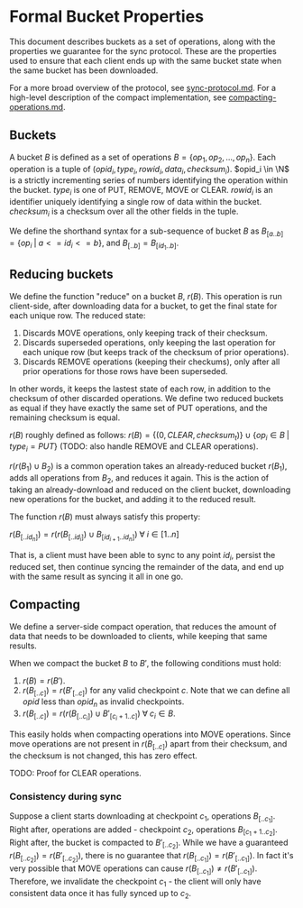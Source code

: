 # Formal Bucket Properties

This document describes buckets as a set of operations, along with the properties we guarantee for the sync protocol. These are the properties used to ensure that each client ends up with the same bucket state when the same bucket has been downloaded.

For a more broad overview of the protocol, see [sync-protocol.md](./sync-protocol.md). For a high-level description of the compact implementation, see [compacting-operations.md](./compacting-operations.md).

## Buckets

A bucket $B$ is defined as a set of operations $B = \{ op_1, op_2, \ldots, op_n \}$. Each operation is a tuple of $(opid_i, type_i, rowid_i, data_i, checksum_i)$. $opid_i \in \N$ is a strictly incrementing series of numbers identifying the operation within the bucket. $type_i$ is one of PUT, REMOVE, MOVE or CLEAR. $rowid_i$ is an identifier uniquely identifying a single row of data within the bucket. $checksum_i$ is a checksum over all the other fields in the tuple.

We define the shorthand syntax for a sub-sequence of bucket $B$ as $B_{[a..b]} = \{ op_i \;|\; a <= id_i <= b \}$, and $B_{[..b]} = B_{[id_1..b]}$.

## Reducing buckets

We define the function "reduce" on a bucket $B$, $r(B)$. This operation is run client-side, after downloading data for a bucket, to get the final state for each unique row. The reduced state:

1. Discards MOVE operations, only keeping track of their checksum.
2. Discards superseded operations, only keeping the last operation for each unique row (but keeps track of the checksum of prior operations).
3. Discards REMOVE operations (keeping their checkums), only after all prior operations for those rows have been superseded.

In other words, it keeps the lastest state of each row, in addition to the checksum of other discarded operations. We define two reduced buckets as equal if they have exactly the same set of PUT operations, and the remaining checksum is equal.

$r(B)$ roughly defined as follows: $r(B) = \{ (0, CLEAR, checksum_t) \} \cup \{ op_i \in B \;|\; type_i = PUT \}$ (TODO: also handle REMOVE and CLEAR operations).

$r(r(B_1) \cup B_2)$ is a common operation takes an already-reduced bucket $r(B_1)$, adds all operations from $B_2$, and reduces it again. This is the action of taking an already-download and reduced on the client bucket, downloading new operations for the bucket, and adding it to the reduced result.

The function $r(B)$ must always satisfy this property:

$r(B_{[..id_n]}) = r(r(B_{[..id_i]}) \cup B_{[id_{i+1}..id_n]}) \;\forall\; i \in [1..n]$

That is, a client must have been able to sync to any point $id_i$, persist the reduced set, then continue syncing the remainder of the data, and end up with the same result as syncing it all in one go.

## Compacting

We define a server-side compact operation, that reduces the amount of data that needs to be downloaded to clients, while keeping that same results.

When we compact the bucket $B$ to $B'$, the following conditions must hold:

1. $r(B) = r(B')$.
2. $r(B_{[..c]}) = r(B'_{[..c]})$ for any valid checkpoint $c$. Note that we can define all $opid$ less than $opid_n$ as invalid checkpoints.
3. $r(B_{[..c]}) = r(r(B_{[..c_i]}) \cup B'_{[c_i+1..c]}) \;\forall\; c_i \in B$.

This easily holds when compacting operations into MOVE operations. Since move operations are not present in $r(B_{[..c]})$ apart from their checksum, and the checksum is not changed, this has zero effect.

TODO: Proof for CLEAR operations.

### Consistency during sync

Suppose a client starts downloading at checkpoint $c_1$, operations $B_{[..c_1]}$. Right after, operations are added - checkpoint $c_2$, operations $B_{[c_1+1..c_2]}$. Right after, the bucket is compacted to $B'_{[..c_2]}$. While we have a guaranteed $r(B_{[..c_2]}) = r(B'_{[..c_2]})$, there is no guarantee that $r(B_{[..c_1]}) = r(B'_{[..c_1]})$. In fact it's very possible that MOVE operations can cause $r(B_{[..c_1]}) \neq r(B'_{[..c_1]})$. Therefore, we invalidate the checkpoint $c_1$ - the client will only have consistent data once it has fully synced up to $c_2$.
